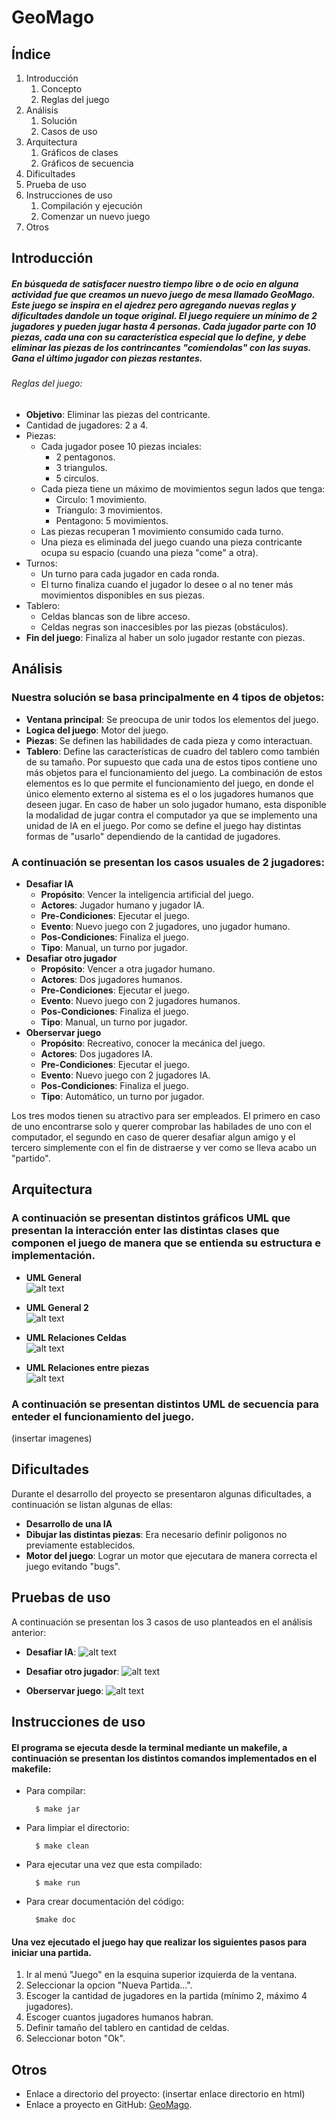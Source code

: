 ﻿GeoMago
=======

Índice
------------
1. Introducción
	1. Concepto
	2. Reglas del juego
2. Análisis
    1. Solución
	2. Casos de uso
3. Arquitectura
    1. Gráficos de clases
	2. Gráficos de secuencia
4. Dificultades
5. Prueba de uso
6. Instrucciones de uso
    1. Compilación y ejecución
	2. Comenzar un nuevo juego
7. Otros

Introducción
------------
##### En búsqueda de satisfacer nuestro tiempo libre o de ocio en alguna actividad fue que creamos un nuevo juego de mesa llamado GeoMago. Este juego se inspira en el ajedrez pero agregando nuevas reglas y dificultades dandole un toque original. El juego requiere un mínimo de 2 jugadores y pueden jugar hasta 4 personas. Cada jugador parte con 10 piezas, cada una con su característica especial que lo define, y debe eliminar las piezas de los contrincantes "comiendolas" con las suyas. Gana el último jugador con piezas restantes.

###### Reglas del juego:
- **Objetivo**: Eliminar las piezas del contricante.
- Cantidad de jugadores: 2 a 4.
- Piezas:
	- Cada jugador posee 10 piezas inciales:
		- 2 pentagonos.
		- 3 triangulos.
		- 5 circulos.
	- Cada pieza tiene un máximo de movimientos segun lados que tenga:
		- Circulo: 1 movimiento.
		- Triangulo: 3 movimientos.
		- Pentagono: 5 movimientos.
	- Las piezas recuperan 1 movimiento consumido cada turno.
	- Una pieza es eliminada del juego cuando una pieza contricante ocupa su espacio (cuando una pieza "come" a otra).
- Turnos:
	- Un turno para cada jugador en cada ronda.
	- El turno finaliza cuando el jugador lo desee o al no tener más movimientos disponibles en sus piezas.
- Tablero:
	- Celdas blancas son de libre acceso.
	- Celdas negras son inaccesibles por las piezas (obstáculos).
- **Fin del juego**: Finaliza al haber un solo jugador restante con piezas.

Análisis
------------
### Nuestra solución se basa principalmente en 4 tipos de objetos:
- **Ventana principal**: Se preocupa de unir todos los elementos del juego.
- **Logica del juego**: Motor del juego.
- **Piezas**: Se definen las habilidades de cada pieza y como interactuan.
- **Tablero**: Define las características de cuadro del tablero como también de su tamaño.
Por supuesto que cada una de estos tipos contiene uno más objetos para el funcionamiento del juego.
La combinación de estos elementos es lo que permite el funcionamiento del juego, en donde el único elemento externo al sistema es el o los jugadores humanos que deseen jugar. En caso de haber un solo jugador humano, esta disponible la modalidad de jugar contra el computador ya que se implemento una unidad de IA en el juego.
Por como se define el juego hay distintas formas de "usarlo" dependiendo de la cantidad de jugadores.

### A continuación se presentan los casos usuales de 2 jugadores:
- 	**Desafiar IA**  
    - **Propósito**: Vencer la inteligencia artificial del juego.  
    - **Actores**: Jugador humano y jugador IA.  
    - **Pre-Condiciones**: Ejecutar el juego.  
    - **Evento**: Nuevo juego con 2 jugadores, uno jugador humano.  
    - **Pos-Condiciones**: Finaliza el juego.  
    - **Tipo**: Manual, un turno por jugador.  
- 	**Desafiar otro jugador**  
    - **Propósito**: Vencer a otra jugador humano.  
    - **Actores**: Dos jugadores humanos.  
    - **Pre-Condiciones**: Ejecutar el juego.  
    - **Evento**: Nuevo juego con 2 jugadores humanos.  
    - **Pos-Condiciones**: Finaliza el juego.  
    - **Tipo**: Manual, un turno por jugador.  
- 	**Oberservar juego**  
    - **Propósito**: Recreativo, conocer la mecánica del juego.  
    - **Actores**: Dos jugadores IA.  
    - **Pre-Condiciones**: Ejecutar el juego.  
    - **Evento**: Nuevo juego con 2 jugadores IA.  
    - **Pos-Condiciones**: Finaliza el juego.  
    - **Tipo**: Automático, un turno por jugador.  
	
	
Los tres modos tienen su atractivo para ser empleados. El primero en caso de uno encontrarse solo y querer comprobar las habilades de uno con el computador, el segundo en caso de querer desafiar algun amigo y el tercero simplemente con el fin de distraerse y ver como se lleva acabo un "partido".

Arquitectura
------------
### A continuación se presentan distintos gráficos UML que presentan la interacción enter las distintas clases que componen el juego de manera que se entienda su estructura e implementación.

- **UML General**  
![alt text](https://raw.githubusercontent.com/Lisergishnu/GeoMago/master/etc/UML/General.png)

- **UML General 2**  
![alt text](https://raw.githubusercontent.com/Lisergishnu/GeoMago/master/etc/UML/prueba.png)

- **UML Relaciones Celdas**  
![alt text](https://raw.githubusercontent.com/Lisergishnu/GeoMago/master/etc/UML/RelacionesCeldas.png)

- **UML Relaciones entre piezas**  
![alt text](https://raw.githubusercontent.com/Lisergishnu/GeoMago/master/etc/UML/RelacionesPiezas.png)


### A continuación se presentan distintos UML de secuencia para enteder el funcionamiento del juego.

(insertar imagenes) 

Dificultades
------------
Durante el desarrollo del proyecto se presentaron algunas dificultades, a continuación se listan algunas de ellas:
- **Desarrollo de una IA**
- **Dibujar las distintas piezas**: Era necesario definir poligonos no previamente establecidos.
- **Motor del juego**: Lograr un motor que ejecutara de manera correcta el juego evitando "bugs".

Pruebas de uso
------------
A continuación se presentan los 3 casos de uso planteados en el análisis anterior:
- **Desafiar IA**: 
	![alt text](https://raw.githubusercontent.com/Lisergishnu/GeoMago/master/capturas/player_vs_IA.PNG)
	
- **Desafiar otro jugador**:
	![alt text](https://raw.githubusercontent.com/Lisergishnu/GeoMago/master/capturas/player_vs_player.PNG)
	
- **Oberservar juego**:
	![alt text](enlace)

Instrucciones de uso
------------
#### El programa se ejecuta desde la terminal mediante un makefile, a continuación se presentan los distintos comandos implementados en el makefile:

- Para compilar:

		$ make jar
	
- Para limpiar el directorio:

		$ make clean
	
- Para ejecutar una vez que esta compilado:

		$ make run
	
- Para crear documentación del código:

		$make doc
	
#### Una vez ejecutado el juego hay que realizar los siguientes pasos para iniciar una partida.

1. Ir al menú "Juego" en la esquina superior izquierda de la ventana.
2. Seleccionar la opcion "Nueva Partida...".
3. Escoger la cantidad de jugadores en la partida (mínimo 2, máximo 4 jugadores).
4. Escoger cuantos jugadores humanos habran.
5. Definir tamaño del tablero en cantidad de celdas.
6. Seleccionar boton "Ok".
	
Otros
------------
- Enlace a directorio del proyecto: (insertar enlace directorio en html)  
- Enlace a proyecto en GitHub:
[GeoMago](https://github.com/Lisergishnu/GeoMago).